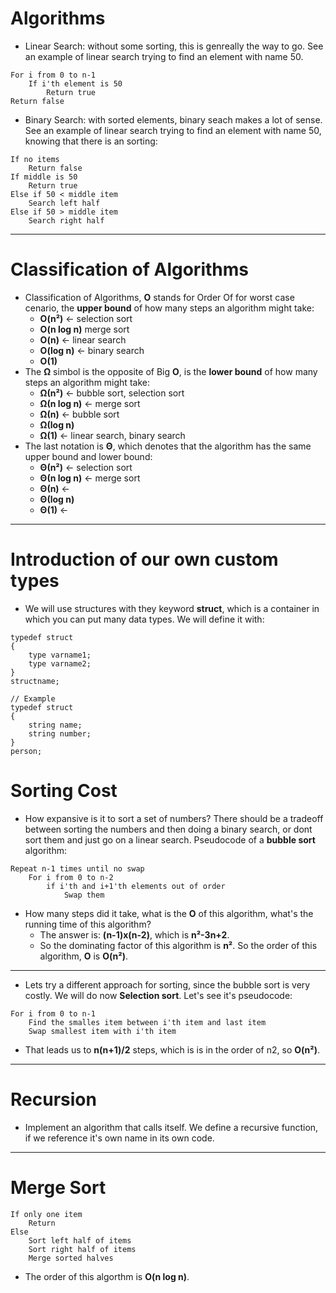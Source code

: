 # Algorithms
* Linear Search: without some sorting, this is genreally the way to go. See an example of linear search trying to find an element with name 50.
```
For i from 0 to n-1
    If i'th element is 50
        Return true
Return false
```
* Binary Search: with sorted elements, binary seach makes a lot of sense. See an example of linear search trying to find an element with name 50, knowing that there is an sorting:
```
If no items
    Return false
If middle is 50
    Return true
Else if 50 < middle item
    Search left half
Else if 50 > middle item
    Search right half
```
---
# Classification of Algorithms
* Classification of Algorithms, **O** stands for Order Of for worst case cenario, the **upper bound** of how many steps an algorithm might take:
    * **O(n²)** &#8592; selection sort
    * **O(n log n)** merge sort
    * **O(n)** &#8592; linear search
    * **O(log n)** &#8592; binary search
    * **O(1)**
* The **Ω** simbol is the opposite of Big **O**, is the **lower bound** of how many steps an algorithm might take:
    * **Ω(n²)**  &#8592; bubble sort, selection sort
    * **Ω(n log n)** &#8592; merge sort
    * **Ω(n)** &#8592; bubble sort
    * **Ω(log n)** 
    * **Ω(1)** &#8592; linear search, binary search
* The last notation is **Θ**, which denotes that the algorithm has the same upper bound and lower bound:
    * **Θ(n²)**  &#8592; selection sort
    * **Θ(n log n)** &#8592; merge sort
    * **Θ(n)** &#8592; 
    * **Θ(log n)** 
    * **Θ(1)** &#8592; 
---  

  
# Introduction of our own custom types
* We will use structures with they keyword **struct**, which is a container in which you can put many data types. We will define it with:
```
typedef struct
{
    type varname1;
    type varname2;
}
structname;

// Example
typedef struct
{
    string name;
    string number;
}
person;

```
# Sorting Cost
* How expansive is it to sort a set of numbers? There should be a tradeoff between sorting the numbers and then doing a binary search, or dont sort them and just go on a linear search.
Pseudocode of a **bubble sort** algorithm:
```
Repeat n-1 times until no swap
    For i from 0 to n-2
        if i'th and i+1'th elements out of order
            Swap them
```
* How many steps did it take, what is the **O** of this algorithm, what's the running time of this algorithm?
    * The answer is: **(n-1)x(n-2)**, which is **n²-3n+2**.
    * So the dominating factor of this algorithm is **n²**. So the order of this algorithm, **O** is **O(n²)**.
---
* Lets try a different approach for sorting, since the bubble sort is very costly. We will do now **Selection sort**. Let's see it's pseudocode:

```
For i from 0 to n-1
    Find the smalles item between i'th item and last item
    Swap smallest item with i'th item
```   
* That leads us to **n(n+1)/2** steps, which is is in the order of n2, so **O(n²)**.
---
# Recursion
* Implement an algorithm that calls itself. We define a recursive function, if we reference it's own name in its own code.
---
# Merge Sort
```
If only one item
    Return
Else
    Sort left half of items
    Sort right half of items
    Merge sorted halves
```
* The order of this algorthm is **O(n log n)**.